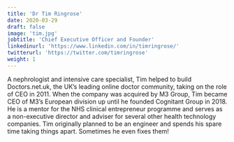 ```yaml
---
title: 'Dr Tim Ringrose'
date: 2020-03-29
draft: false
image: 'tim.jpg'
jobtitle: 'Chief Executive Officer and Founder'
linkedinurl: 'https://www.linkedin.com/in/timringrose/'
twitterurl: 'https://twitter.com/timringrose'
weight: 1
---
```


A nephrologist and intensive care specialist, Tim helped to build Doctors.net.uk, the UK’s leading online doctor community, taking on the role of CEO in 2011. When the company was acquired by M3 Group, Tim became CEO of M3’s European division up until he founded Cognitant Group in 2018. He is a mentor for the NHS clinical entrepreneur programme and serves as a non-executive director and adviser for several other health technology companies. Tim originally planned to be an engineer and spends his spare time taking things apart. Sometimes he even fixes them!